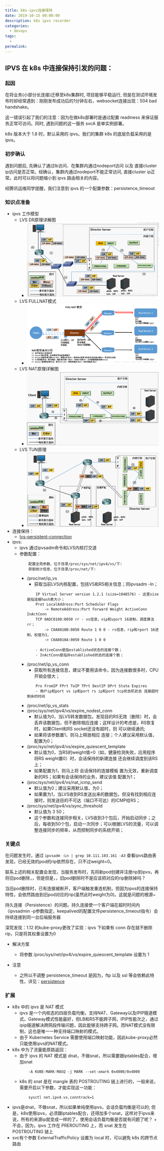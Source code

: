 ```yaml
---
title: k8s-ipvs连接保持
date: 2019-10-15 00:00:00
description: k8s ipvs recorder
categories: 
  - devops
tags: 
  -
permalink:
---
```


## IPVS 在 k8s 中连接保持引发的问题：

### 起因
在将业务(小部分长连接)迁移至k8s集群时, 项目能够平稳运行, 但是在测试环境发布时却经常遇到：刚刚发布成功后的1分钟左右，websocket连接出现：504 bad handshake。

这一错误引起了我们的注意：因为在做k8s部署时是通过配置 readiness 来保证服务正常可访问。同时, 遇到问题的这一服务 svcA 是单实例部署。

k8s 版本大于 1.8 时，默认采用的 ipvs。我们的集群 k8s 的底层负载采用的是 ipvs。

### 初步确认
遇到问题后, 先确认了通过lb访问、在集群内通过nodeport访问 以及 直接cluster ip访问是否正常。经确认，集群内通过nodeport不能正常访问, 直接cluster ip正常。此时可以将问题缩小到 ipvs 路由相关的内容。

经腾讯运维同学提醒，我们注意到 ipvs 的一个配置参数：persistence_timeout

### 知识点准备
- ipvs 工作模型
    + LVS DR原理详解图
        - ![LVS DR原理详解图](./rsc/ipvs/LVS_DR.png)
    + LVS FULLNAT模式
        - ![LVS FULLNAT模式](./rsc/ipvs/LVS_FULLNAT.png)
    + LVS NAT原理详解图
        - ![LVS NAT原理详解图](./rsc/ipvs/LVS_NAT.png)
    + LVS TUN原理
        - ![LVS TUN原理](./rsc/ipvs/LVS_TUN.png)
- 连接保持：
    + [lvs-persistent-connection](https://www.yangcs.net/posts/lvs-persistent-connection/)
- ipvs:
    + ipvs 通过ipvsadm命令和LVS内核打交道
    + 参数配置：
        ```
            配置全局参数，位于目录/proc/sys/net/ipv4/vs/下:
            获取统计信息，位于目录/proc/net/下:
        ```
        - /proc/net/ip_vs
            + 获取当前LVS内核配置，包括VS和RS相关信息；同ipvsadm -ln；
            ```
                IP Virtual Server version 1.2.1 (size=1048576) - 这里size是指连接hash表大小；
                Prot LocalAddress:Port Scheduler Flags
                    -> RemoteAddress:Port Forward Weight ActiveConn InActConn
                TCP 0ADC0108:0050 rr - vs信息，vip和vport 16进制，调度算法rr；
                    -> C0A8010B:0050 Route 1 0 0 - rs信息，rip和rport 16进制，权值为1，
                    -> C0A8010A:0050 Route 1 0 0 

                - ActiveConn是指established状态的连接个数；
                - InActConn是指非established状态的连接个数；
            ```
        - /proc/net/ip_vs_conn
            + 获取所有连接信息，建议不要用该命令，因为连接数很多时，CPU开销会很大；
            ```
                Pro FromIP FPrt ToIP TPrt DestIP DPrt State Expires
                - 用户ip和port vs ip和port rs ip和port tcp状态机状态 连接超时剩余的时间
            ```
        - /proc/net/ip_vs_stats
        - /proc/sys/net/ipv4/vs/expire_nodest_conn
            + 默认值为0，当LVS转发数据包，发现目的RS无效（删除）时，会丢弃该数据包，但不删除相应连接；这样设计的考虑是，RS恢复时，如果Client和RS socket还没有超时，则 可以继续通讯; 
            + 如果将该参数置1，则马上释放相应 连接；个人建议采用默认值，配置为0；
        - /proc/sys/net/ipv4/vs/expire_quiescent_template
            + 默认值为0，当RS的weight值=0（如，健康检测失败，应用程序将RS weight置0）时，会话保持的新建连接 还会继续调度到该RS上；
            + 如果配置为1，则马上将 会话保持的连接模板 置为无效，重新调度新的RS；如果有会话保持的业务，建议该值 配置为1；
        - /proc/sys/net/ipv4/vs/nat_icmp_send
            + 默认值为0；建议采用默认值，为0；
            + 如果置为1，当LVS收到RS发送出来的数据包，但没有找到相应连接时，则发送目的不可达（端口不可达）的ICMP给RS；
        - /proc/sys/net/ipv4/vs/sync_threshold
            + 默认值为 3 50；
            + 这个参数和连接同步相关，LVS收到3个包后，开始启动同步；之后，每收到50个包，启动一次同步；可以根据LVS的流量，可以调整连接同步的频率，从而控制同步的系统开销；

### 关键点
在问题发生时，通过 ``` ipvsadm -Ln | grep 10.111.103.161 -A3 ``` 查看ipvs路由表发现，已经无效的pod的rip依然存在，只不过weight=0。

联系上述的相关配置会发现，当服务发布时，先将新pod创建并注册rip到ipvs，再将旧pod删除，，但是但是，，旧pod删除时不是应该把对应的rip删除掉吗？

当旧pod删除时，已有连接被断开，客户端触发重连机制，但因为ipvs的连接保持特性，会依然路由到旧pod对应的rip(虽然此时weight为0)。这就是问题的根源~

持久连接（Persistence）的问题。持久连接使一个客户端在超时时间内（ipvsadmin -p参数指定，keepalived的配置文件persistence_timeout指令）会持续连接到同一台后端服务器

深究发现：1.12 的kube-proxy更改了实现：ipvs 下如果有 conn 存在就不删除 rip，只是将其权重设置为0

- 解决方案
    + 将参数 /proc/sys/net/ipv4/vs/expire_quiescent_template 设置为 1

- 注意
    + 之所以不调整 persistence_timeout 是因为，ftp 以及 ssl 等会依赖此特性，详见：[persistence](http://www.linuxvirtualserver.org/docs/persistence.html)

### 扩展
- k8s 中的 ipvs 是 NAT 模式
    + ipvs 是一个内核态的四层负载均衡，支持NAT、Gateway以及IPIP隧道模式，Gateway模式性能最好，但LB和RS不能跨子网，IPIP性能次之，通过ipip隧道解决跨网段传输问题，因此能够支持跨子网。而NAT模式没有限制，这也是唯一一种支持端口映射的模式。
    + 由于 Kubernetes Service 需要使用端口映射功能，因此kube-proxy必然只能使用ipvs的NAT模式。
- k8s 中为了流量能原路返回：
    + 由于 ipvs 的 NAT 模式是 dnat，不做snat，所以需要跟iptables配合，增加snat
        ```
            -A KUBE-MARK-MASQ -j MARK --set-xmark 0x4000/0x4000
        ```
    + k8s 的 snat 是在 mangle 表的 POSTROUTING 链上进行的，一般来说，需要开启以下参数，才能实现这一功能：
        ```
            sysctl net.ipv4.vs.conntrack=1
        ```
- ipvs是dnat，不做snat，所以如果单纯使用ipvs，会话负载均衡是可以的; 但是，k8s使用ipvs，必须跟iptables配合，还得加多个snat，这样对于ipvs来说，所有的来源ip就变成一样的了，使用会话负载均衡是否就有问题了呢？
        + 不会，因为，ipvs 工作在 PREROUTING 上，而 snat 发生在 POSTROUTING 链上
- svc有个参数 ExternalTrafficPolicy 设置为 local 时，可以避免 k8s 的跨节点路由